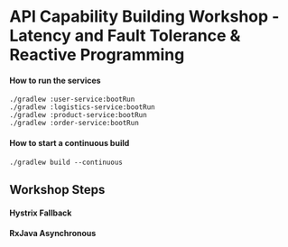 # API Capability Building Workshop - Latency and Fault Tolerance & Reactive Programming 

#### How to run the services

```
./gradlew :user-service:bootRun
./gradlew :logistics-service:bootRun
./gradlew :product-service:bootRun
./gradlew :order-service:bootRun
```

#### How to start a continuous build

```
./gradlew build --continuous
```

## Workshop Steps

#### Hystrix Fallback


#### RxJava Asynchronous


